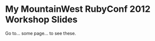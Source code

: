 My MountainWest RubyConf 2012 Workshop Slides
=============================================

Go to... some page... to see these.

